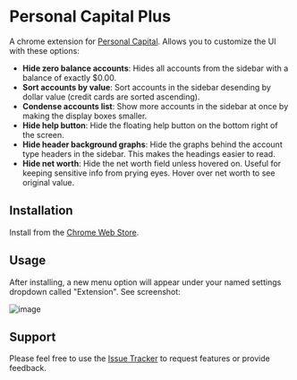Personal Capital Plus
=====================

A chrome extension for [Personal Capital](https://www.personalcapital.com).
Allows you to customize the UI with these options:

* **Hide zero balance accounts**:
Hides all accounts from the sidebar with a balance of exactly $0.00.
* **Sort accounts by value**:
Sort accounts in the sidebar desending by dollar value (credit cards are sorted ascending).
* **Condense accounts list**:
Show more accounts in the sidebar at once by making the display boxes smaller.
* **Hide help button**:
Hide the floating help button on the bottom right of the screen.
* **Hide header background graphs**:
Hide the graphs behind the account type headers in the sidebar. This makes the headings easier to read.
* **Hide net worth**:
Hide the net worth field unless hovered on. Useful for keeping sensitive info from prying eyes. Hover over net worth to see original value.

Installation
------------

Install from the
[Chrome Web Store](https://chrome.google.com/webstore/detail/personal-capital-plus/bkaagconbehchjkhgkojhabaklbpfcfa).

Usage
-----

After installing, a new menu option will appear under your named settings dropdown called
"Extension". See screenshot:

![image](https://cloud.githubusercontent.com/assets/192336/26382352/ebb669d8-3fe8-11e7-8b5d-f62b3d6ce1c4.png)

Support
-------

Please feel free to use the
[Issue Tracker](https://github.com/AMeng/personal_capital_plus/issues) to
request features or provide feedback.
